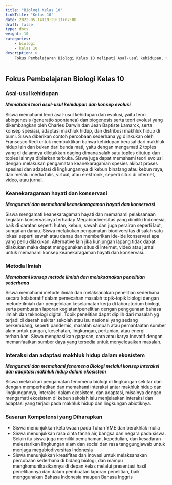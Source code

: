 ```yaml
---
title: "Biologi Kelas 10"
linkTitle: "Kelas 10"
date: 2022-05-14T19:29:11+07:00
draft: false
type: docs
weight: 10
categories:
    - biologi
    - kelas 10
description: >
    Fokus Pembelajaran Biologi Kelas 10 meliputi Asal-usul kehidupan, Keanekaragaman hayati dan konservasi, Metoda Ilmiah serta Interaksi dan adaptasi makhluk hidup dalam ekosistem
---
```

## Fokus Pembelajaran Biologi Kelas 10

### Asal-usul kehidupan
***Memahami teori asal-usul kehidupan dan konsep evolusi***

Siswa memahami teori asal-usul kehidupan dan evolusi, yaitu teori abiogenesis (generatio spontanea) dan biogenesis serta teori evolusi yang dikembangkan oleh Charles Darwin dan Jean Baptiste Lamarck, serta konsep spesiasi, adaptasi makhluk hidup, dan distribusi makhluk hidup di bumi. Siswa diberikan contoh percobaan sederhana yg dilakukan oleh Fransesco Redi untuk membuktikan bahwa kehidupan berasal dari makhluk hidup lain dan bukan dari benda mati, yaitu dengan mengamati 2 toples yang di dalamnya diletakkan daging dimana salah satu toples ditutup dan toples lainnya dibiarkan terbuka. Siswa juga dapat memahami teori evolusi dengan melakukan pengamatan keanekaragaman spesies akibat proses spesiasi dan adaptasi di lingkungannya di kebun binatang atau kebun raya, dan melalui media tulis, virtual, atau elektronik, seperti situs di internet, video, atau jurnal.

### Keanekaragaman hayati dan konservasi
***Mengamati dan memahami keanekaragaman hayati dan konservasi***

Siswa mengamati keanekaragaman hayati dan memahami pelaksanaan kegiatan konservasinya terhadap Megabiodiversitas yang dimiliki Indonesia, baik di daratan seperti hutan, kebun, sawah dan juga perairan seperti laut, sungai an danau. Siswa melakukan pengamatan biodiversitas di salah satu lokasi seperti sawah atau danau dan memberikan ide-ide konservasi apa yang perlu dilakukan. Alternative lain jika kunjungan lapang tidak dapat dilakukan maka dapat menggunakan situs di internet, video atau jurnal untuk memahami konsep keanekaragaman hayati dan konservasi.

### Metoda Ilmiah
***Memahami konsep metode ilmiah dan melaksanakan penelitian sederhana***

Siswa memahami metode ilmiah dan melaksanakan penelitian sederhana secara kolaboratif dalam pemecahan masalah topik-topik biologi dengan metode ilmiah dan pengelolaan keselamatan kerja di laboratorium biologi, serta pembuatan laporan kegiatan/penelitian dengan penggunaan bahasa ilmiah dan teknologi digital. Topik penelitian dapat dipilih dari masalah yg terjadi di daerah sekitar sekolah atau isu nasional yang sedang berkembang, seperti pandemic, masalah sampah atau pemanfaatan sumber alam untuk pangan, kesehatan, lingkungan, pertanian, atau energi terbarukan. Siswa menghasilkan gagasan, cara atau karya inovatif dengan memanfaatkan sumber daya yang tersedia untuk menyelesaikan masalah.

### Interaksi dan adaptasi makhluk hidup dalam ekosistem
***Mengamati dan memahami fenomena Biologi melalui konsep interaksi dan adaptasi makhluk hidup dalam ekosistem***

Siswa melakukan pengamatan fenomena biologi di lingkungan sekitar dan dengan memperhatikan dan memahami interaksi antar makhluk hidup dan lingkungannya, interaksi dalam ekosistem, dan adaptasi, misalnya dengan mengamati ekosistem di kebun sekolah lalu menjelaskan interaksi dan adaptasi yang terjadi pada makhluk hidup dan lingkungan abiotiknya.

### Sasaran Kompetensi yang Diharapkan
- Siswa menunjukkan ketakwaan pada Tuhan YME dan berakhlak mulia
- Siswa menunjukkan rasa cinta tanah air, bangsa dan negara pada siswa. Selain itu siswa juga memiliki pemahaman, kepedulian, dan kesadaran melestarikan lingkungan alam dan social dan rasa tanggungjawab untuk menjaga megabiodiversitas Indonesia
- Siswa menunjukkan kreatifitas dan inovasi untuk melaksanakan percobaan sederhana di bidang biologi, dan mampu mengkomunikasikannya di depan kelas melalui presentasi hasil penelitiannya dan dalam pembuatan laporan penelitian, baik menggunakan Bahasa Indonesia maupun Bahasa Inggris